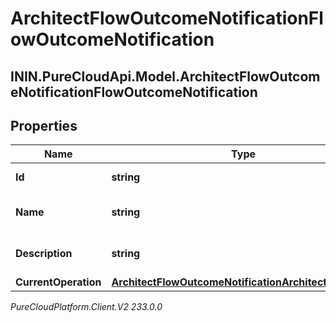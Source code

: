 # ArchitectFlowOutcomeNotificationFlowOutcomeNotification

## ININ.PureCloudApi.Model.ArchitectFlowOutcomeNotificationFlowOutcomeNotification

## Properties

|Name | Type | Description | Notes|
|------------ | ------------- | ------------- | -------------|
| **Id** | **string** | The flow outcome ID | [optional] |
| **Name** | **string** | The flow outcome name | [optional] |
| **Description** | **string** | The flow outcome description | [optional] |
| **CurrentOperation** | [**ArchitectFlowOutcomeNotificationArchitectOperation**](ArchitectFlowOutcomeNotificationArchitectOperation) |  | [optional] |



_PureCloudPlatform.Client.V2 233.0.0_
